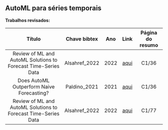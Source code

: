 ## AutoML para séries temporais

**Trabalhos revisados:**


| Título | Chave bibtex | Ano | Link | Página do resumo |
|:------:|:-------:|:---:|:----:|:----------------:|
|Review of ML and AutoML Solutions to Forecast Time-Series Data|Alsahref_2022|2022|[aqui](https://link.springer.com/article/10.1007/s11831-022-09765-0)|C1/36|
|Does AutoML Outperform Naive Forecasting?|Paldino_2021|2021|[aqui](https://www.mdpi.com/2673-4591/5/1/36)|C1/36|
|Review of ML and AutoML Solutions to Forecast Time-Series Data|Alsahref_2022|2022|[aqui](https://link.springer.com/article/10.1007/s11831-022-09765-0)|C1/77|


